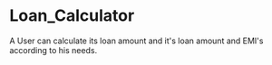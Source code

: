 # Loan_Calculator
A User can calculate its loan amount and it's loan amount and EMI's according to his needs.
